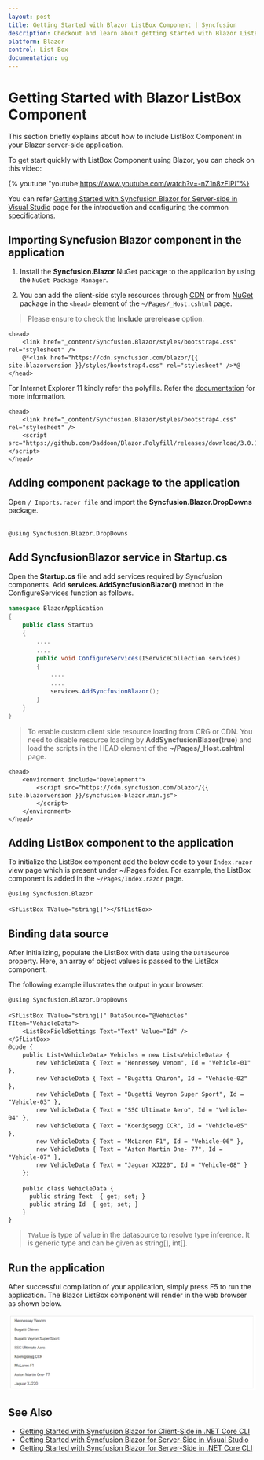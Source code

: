 ```yaml
---
layout: post
title: Getting Started with Blazor ListBox Component | Syncfusion
description: Checkout and learn about getting started with Blazor ListBox component of Syncfusion, and more details.
platform: Blazor
control: List Box
documentation: ug
---
```


# Getting Started with Blazor ListBox Component

This section briefly explains about how to include ListBox Component in your Blazor server-side  application.

To get start quickly with ListBox Component using Blazor, you can check on this video:

{% youtube
"youtube:https://www.youtube.com/watch?v=-nZ1n8zFIPI"%}

You can refer [Getting Started with Syncfusion Blazor for Server-side in Visual Studio](https://blazor.syncfusion.com/documentation/getting-started/blazor-server-side-visual-studio/) page for the introduction and configuring the common specifications.

## Importing Syncfusion Blazor component in the application

1. Install the **Syncfusion.Blazor** NuGet package to the application by using the `NuGet Package Manager`.

2. You can add the client-side style resources through [CDN](https://blazor.syncfusion.com/documentation/appearance/themes#cdn-reference) or from [NuGet](https://blazor.syncfusion.com/documentation/appearance/themes#static-web-assets) package in the `<head>` element of the `~/Pages/_Host.cshtml` page.

> Please ensure to check the **Include prerelease** option.

```cshtml
<head>
    <link href="_content/Syncfusion.Blazor/styles/bootstrap4.css" rel="stylesheet" />
    @*<link href="https://cdn.syncfusion.com/blazor/{{ site.blazorversion }}/styles/bootstrap4.css" rel="stylesheet" />*@
</head>
```

For Internet Explorer 11 kindly refer the polyfills. Refer the [documentation](https://blazor.syncfusion.com/documentation/common/how-to/render-blazor-server-app-in-ie/) for more information.

```cshtml
<head>
    <link href="_content/Syncfusion.Blazor/styles/bootstrap4.css" rel="stylesheet" />
    <script src="https://github.com/Daddoon/Blazor.Polyfill/releases/download/3.0.1/blazor.polyfill.min.js"></script>
</head>
```

## Adding component package to the application

Open `/_Imports.razor file` and import the **Syncfusion.Blazor.DropDowns** package.

```cshtml

@using Syncfusion.Blazor.DropDowns

```

## Add SyncfusionBlazor service in Startup.cs

Open the **Startup.cs** file and add services required by Syncfusion components. Add **services.AddSyncfusionBlazor()** method in the ConfigureServices function as follows.

```csharp
namespace BlazorApplication
{
    public class Startup
    {
        ....
        ....
        public void ConfigureServices(IServiceCollection services)
        {
            ....
            ....
            services.AddSyncfusionBlazor();
        }
    }
}
```

> To enable custom client side resource loading from CRG or CDN. You need to disable resource loading by **AddSyncfusionBlazor(true)** and load the scripts in the HEAD element of the **~/Pages/_Host.cshtml** page.

```cshtml
<head>
    <environment include="Development">
        <script src="https://cdn.syncfusion.com/blazor/{{ site.blazorversion }}/syncfusion-blazor.min.js">
        </script>
    </environment>
</head>
```

## Adding ListBox component to the application

To initialize the ListBox component add the below code to your `Index.razor` view page which is present under ~/Pages folder. For example, the ListBox component is added in the `~/Pages/Index.razor` page.

```cshtml
@using Syncfusion.Blazor

<SfListBox TValue="string[]"></SfListBox>

```

## Binding data source

After initializing, populate the ListBox with data using the `DataSource` property. Here, an array of object values is passed to the ListBox component.

The following example illustrates the output in your browser.

```cshtml
@using Syncfusion.Blazor.DropDowns

<SfListBox TValue="string[]" DataSource="@Vehicles" TItem="VehicleData">
    <ListBoxFieldSettings Text="Text" Value="Id" />
</SfListBox>
@code {
    public List<VehicleData> Vehicles = new List<VehicleData> {
        new VehicleData { Text = "Hennessey Venom", Id = "Vehicle-01" },
        new VehicleData { Text = "Bugatti Chiron", Id = "Vehicle-02" },
        new VehicleData { Text = "Bugatti Veyron Super Sport", Id = "Vehicle-03" },
        new VehicleData { Text = "SSC Ultimate Aero", Id = "Vehicle-04" },
        new VehicleData { Text = "Koenigsegg CCR", Id = "Vehicle-05" },
        new VehicleData { Text = "McLaren F1", Id = "Vehicle-06" },
        new VehicleData { Text = "Aston Martin One- 77", Id = "Vehicle-07" },
        new VehicleData { Text = "Jaguar XJ220", Id = "Vehicle-08" }
    };

    public class VehicleData {
      public string Text  { get; set; }
      public string Id  { get; set; }
    }
}

```

> `TValue` is type of value in the datasource to resolve type inference. It is generic type and can be given as string[], int[].

## Run the application

After successful compilation of your application, simply press F5 to run the application. The Blazor ListBox component will render in the web browser as shown below.

![Blazor ListBox Component](./images/blazor-listbox.png)

## See Also

* [Getting Started with Syncfusion Blazor for Client-Side in .NET Core CLI](https://blazor.syncfusion.com/documentation/getting-started/blazor-webassembly-dotnet-cli/)
* [Getting Started with Syncfusion Blazor for Server-Side in Visual Studio](https://blazor.syncfusion.com/documentation/getting-started/blazor-server-side-visual-studio/)
* [Getting Started with Syncfusion Blazor for Server-Side in .NET Core CLI](https://blazor.syncfusion.com/documentation/getting-started/blazor-server-side-dotnet-cli/)